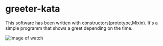 # greeter-kata

This software has been written with constructors(prototype,Mixin). It's a simple programm that shows a greet depending on the time.

![Image of watch](https://m.media-amazon.com/images/I/61fn7a6iOTL._AC_SS450_.jpg)